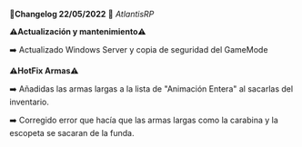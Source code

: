 🔴**Changelog 22/05/2022** 🔴 *AtlantisRP*


⚠️**Actualización y mantenimiento**⚠️

➡️ Actualizado Windows Server y copia de seguridad del GameMode

⚠️**HotFix Armas**⚠️

➡️ Añadidas las armas largas a la lista de "Animación Entera" al sacarlas del inventario.

➡️ Corregido error que hacía que las armas largas como la carabina y la escopeta se sacaran de la funda.
